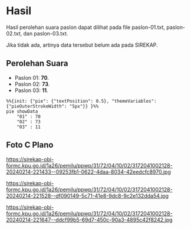 # Hasil

Hasil perolehan suara paslon dapat dilihat pada file paslon-01.txt, paslon-02.txt, dan paslon-03.txt.

Jika tidak ada, artinya data tersebut belum ada pada SIREKAP.

## Perolehan Suara

 * Paslon 01: **70**.
 * Paslon 02: **73**.
 * Paslon 03: **11**.

```mermaid
%%{init: {"pie": {"textPosition": 0.5}, "themeVariables": {"pieOuterStrokeWidth": "5px"}} }%%
pie showData
    "01" : 70
    "02" : 73
    "03" : 11
```
## Foto C Plano

https://sirekap-obj-formc.kpu.go.id/1a26/pemilu/ppwp/31/72/04/10/02/3172041002128-20240214-221433--09253fb1-0622-4daa-8034-42eedcfc8970.jpg

https://sirekap-obj-formc.kpu.go.id/1a26/pemilu/ppwp/31/72/04/10/02/3172041002128-20240214-221528--df090149-5c71-41e8-9dc8-9c2e132dda54.jpg

https://sirekap-obj-formc.kpu.go.id/1a26/pemilu/ppwp/31/72/04/10/02/3172041002128-20240214-221647--ddcf99b5-69d7-450c-90a3-4895c42f8242.jpg
